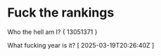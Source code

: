# Fuck the rankings

Who the hell am I?
{ 13051371 }

What fucking year is it?
[ 2025-03-19T20:26:40Z ]
